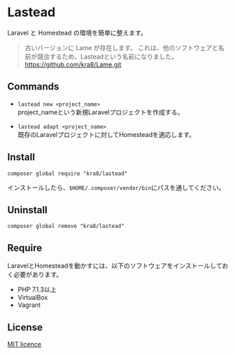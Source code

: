 # Lastead
Laravel と Homestead の環境を簡単に整えます。

> 古いバージョンに Lame が存在します。
> これは、他のソフトウェアと名前が競合するため、Lasteadという名前になりました。
> https://github.com/kra8/Lame.git

## Commands
* `lastead new <project_name>`  
project_nameという新規Laravelプロジェクトを作成する。

* `lastead adapt <project_name>`  
既存のLaravelプロジェクトに対してHomesteadを適応します。

## Install
```
composer global require "kra8/lastead"
```

インストールしたら、`$HOME/.composer/vendor/bin`にパスを通してください。

## Uninstall
```
composer global remove "kra8/lastead"
```

## Require
LaravelとHomesteadを動かすには、以下のソフトウェアをインストールしておく必要があります。

* PHP 7.1.3以上
* VirtualBox
* Vagrant

## License
[MIT licence](https://github.com/kra8/Lastead/blob/master/LICENSE)
